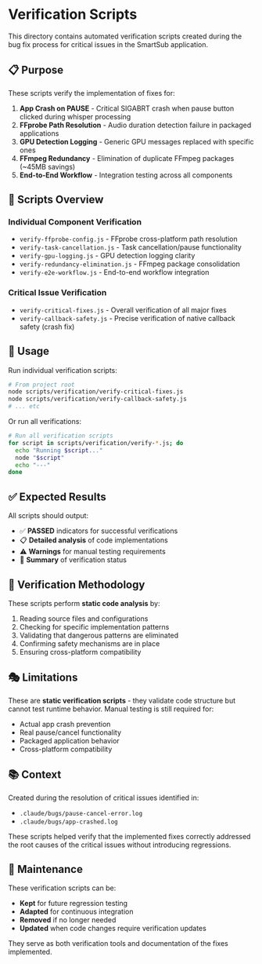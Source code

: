 # Verification Scripts

This directory contains automated verification scripts created during the bug fix process for critical issues in the SmartSub application.

## 📋 **Purpose**

These scripts verify the implementation of fixes for:

1. **App Crash on PAUSE** - Critical SIGABRT crash when pause button clicked during whisper processing
2. **FFprobe Path Resolution** - Audio duration detection failure in packaged applications
3. **GPU Detection Logging** - Generic GPU messages replaced with specific ones
4. **FFmpeg Redundancy** - Elimination of duplicate FFmpeg packages (~45MB savings)
5. **End-to-End Workflow** - Integration testing across all components

## 📁 **Scripts Overview**

### **Individual Component Verification**

- `verify-ffprobe-config.js` - FFprobe cross-platform path resolution
- `verify-task-cancellation.js` - Task cancellation/pause functionality
- `verify-gpu-logging.js` - GPU detection logging clarity
- `verify-redundancy-elimination.js` - FFmpeg package consolidation
- `verify-e2e-workflow.js` - End-to-end workflow integration

### **Critical Issue Verification**

- `verify-critical-fixes.js` - Overall verification of all major fixes
- `verify-callback-safety.js` - Precise verification of native callback safety (crash fix)

## 🚀 **Usage**

Run individual verification scripts:

```bash
# From project root
node scripts/verification/verify-critical-fixes.js
node scripts/verification/verify-callback-safety.js
# ... etc
```

Or run all verifications:

```bash
# Run all verification scripts
for script in scripts/verification/verify-*.js; do
  echo "Running $script..."
  node "$script"
  echo "---"
done
```

## ✅ **Expected Results**

All scripts should output:

- ✅ **PASSED** indicators for successful verifications
- 📋 **Detailed analysis** of code implementations
- ⚠️ **Warnings** for manual testing requirements
- 🎯 **Summary** of verification status

## 📝 **Verification Methodology**

These scripts perform **static code analysis** by:

1. Reading source files and configurations
2. Checking for specific implementation patterns
3. Validating that dangerous patterns are eliminated
4. Confirming safety mechanisms are in place
5. Ensuring cross-platform compatibility

## 🎭 **Limitations**

These are **static verification scripts** - they validate code structure but cannot test runtime behavior. Manual testing is still required for:

- Actual app crash prevention
- Real pause/cancel functionality
- Packaged application behavior
- Cross-platform compatibility

## 📚 **Context**

Created during the resolution of critical issues identified in:

- `.claude/bugs/pause-cancel-error.log`
- `.claude/bugs/app-crashed.log`

These scripts helped verify that the implemented fixes correctly addressed the root causes of the critical issues without introducing regressions.

## 🧹 **Maintenance**

These verification scripts can be:

- **Kept** for future regression testing
- **Adapted** for continuous integration
- **Removed** if no longer needed
- **Updated** when code changes require verification updates

They serve as both verification tools and documentation of the fixes implemented.
